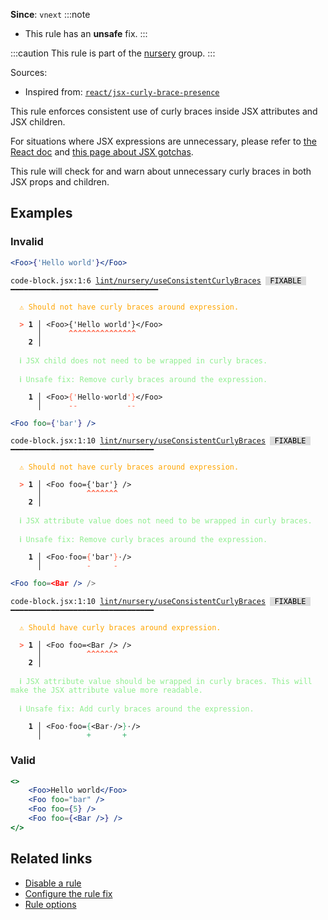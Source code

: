 **Since**: `vnext`
:::note
- This rule has an **unsafe** fix.
:::

:::caution
This rule is part of the [nursery](/linter/rules/#nursery) group.
:::

Sources: 
- Inspired from: <a href="https://github.com/jsx-eslint/eslint-plugin-react/blob/master/docs/rules/jsx-curly-brace-presence.md" target="_blank"><code>react/jsx-curly-brace-presence</code></a>

This rule enforces consistent use of curly braces inside JSX attributes and JSX children.

For situations where JSX expressions are unnecessary, please refer to [the React doc](https://facebook.github.io/react/docs/jsx-in-depth.html) and [this page about JSX gotchas](https://github.com/facebook/react/blob/v15.4.0-rc.3/docs/docs/02.3-jsx-gotchas.md#html-entities).

This rule will check for and warn about unnecessary curly braces in both JSX props and children.

## Examples

### Invalid

```jsx
<Foo>{'Hello world'}</Foo>
```

<pre class="language-text"><code class="language-text">code-block.jsx:1:6 <a href="https://biomejs.dev/linter/rules/use-consistent-curly-braces">lint/nursery/useConsistentCurlyBraces</a> <span style="color: #000; background-color: #ddd;"> FIXABLE </span> ━━━━━━━━━━━━━━━━━━━━━━━━━━━━━━━━━<br /><br /><strong><span style="color: Orange;">  </span></strong><strong><span style="color: Orange;">⚠</span></strong> <span style="color: Orange;">Should not have curly braces around expression.</span><br />  <br /><strong><span style="color: Tomato;">  </span></strong><strong><span style="color: Tomato;">&gt;</span></strong> <strong>1 │ </strong>&lt;Foo&gt;{'Hello world'}&lt;/Foo&gt;<br />   <strong>   │ </strong>     <strong><span style="color: Tomato;">^</span></strong><strong><span style="color: Tomato;">^</span></strong><strong><span style="color: Tomato;">^</span></strong><strong><span style="color: Tomato;">^</span></strong><strong><span style="color: Tomato;">^</span></strong><strong><span style="color: Tomato;">^</span></strong><strong><span style="color: Tomato;">^</span></strong><strong><span style="color: Tomato;">^</span></strong><strong><span style="color: Tomato;">^</span></strong><strong><span style="color: Tomato;">^</span></strong><strong><span style="color: Tomato;">^</span></strong><strong><span style="color: Tomato;">^</span></strong><strong><span style="color: Tomato;">^</span></strong><strong><span style="color: Tomato;">^</span></strong><strong><span style="color: Tomato;">^</span></strong><br />    <strong>2 │ </strong><br />  <br /><strong><span style="color: lightgreen;">  </span></strong><strong><span style="color: lightgreen;">ℹ</span></strong> <span style="color: lightgreen;">JSX child does not need to be wrapped in curly braces.</span><br />  <br /><strong><span style="color: lightgreen;">  </span></strong><strong><span style="color: lightgreen;">ℹ</span></strong> <span style="color: lightgreen;">Unsafe fix</span><span style="color: lightgreen;">: </span><span style="color: lightgreen;">Remove curly braces around the expression.</span><br />  <br /><strong>  </strong><strong>  1 │ </strong>&lt;Foo&gt;<span style="color: Tomato;">{</span><span style="color: Tomato;">'</span>Hello<span style="opacity: 0.8;">·</span>world<span style="color: Tomato;">'</span><span style="color: Tomato;">}</span>&lt;/Foo&gt;<br /><strong>  </strong><strong>    │ </strong>     <span style="color: Tomato;">-</span><span style="color: Tomato;">-</span>           <span style="color: Tomato;">-</span><span style="color: Tomato;">-</span>      <br /></code></pre>

```jsx
<Foo foo={'bar'} />
```

<pre class="language-text"><code class="language-text">code-block.jsx:1:10 <a href="https://biomejs.dev/linter/rules/use-consistent-curly-braces">lint/nursery/useConsistentCurlyBraces</a> <span style="color: #000; background-color: #ddd;"> FIXABLE </span> ━━━━━━━━━━━━━━━━━━━━━━━━━━━━━━━━<br /><br /><strong><span style="color: Orange;">  </span></strong><strong><span style="color: Orange;">⚠</span></strong> <span style="color: Orange;">Should not have curly braces around expression.</span><br />  <br /><strong><span style="color: Tomato;">  </span></strong><strong><span style="color: Tomato;">&gt;</span></strong> <strong>1 │ </strong>&lt;Foo foo={'bar'} /&gt;<br />   <strong>   │ </strong>         <strong><span style="color: Tomato;">^</span></strong><strong><span style="color: Tomato;">^</span></strong><strong><span style="color: Tomato;">^</span></strong><strong><span style="color: Tomato;">^</span></strong><strong><span style="color: Tomato;">^</span></strong><strong><span style="color: Tomato;">^</span></strong><strong><span style="color: Tomato;">^</span></strong><br />    <strong>2 │ </strong><br />  <br /><strong><span style="color: lightgreen;">  </span></strong><strong><span style="color: lightgreen;">ℹ</span></strong> <span style="color: lightgreen;">JSX attribute value does not need to be wrapped in curly braces.</span><br />  <br /><strong><span style="color: lightgreen;">  </span></strong><strong><span style="color: lightgreen;">ℹ</span></strong> <span style="color: lightgreen;">Unsafe fix</span><span style="color: lightgreen;">: </span><span style="color: lightgreen;">Remove curly braces around the expression.</span><br />  <br /><strong>  </strong><strong>  1 │ </strong>&lt;Foo<span style="opacity: 0.8;">·</span>foo=<span style="color: Tomato;">{</span>'bar'<span style="color: Tomato;">}</span><span style="opacity: 0.8;">·</span>/&gt;<br /><strong>  </strong><strong>    │ </strong>         <span style="color: Tomato;">-</span>     <span style="color: Tomato;">-</span>   <br /></code></pre>

```jsx
<Foo foo=<Bar /> />
```

<pre class="language-text"><code class="language-text">code-block.jsx:1:10 <a href="https://biomejs.dev/linter/rules/use-consistent-curly-braces">lint/nursery/useConsistentCurlyBraces</a> <span style="color: #000; background-color: #ddd;"> FIXABLE </span> ━━━━━━━━━━━━━━━━━━━━━━━━━━━━━━━━<br /><br /><strong><span style="color: Orange;">  </span></strong><strong><span style="color: Orange;">⚠</span></strong> <span style="color: Orange;">Should have curly braces around expression.</span><br />  <br /><strong><span style="color: Tomato;">  </span></strong><strong><span style="color: Tomato;">&gt;</span></strong> <strong>1 │ </strong>&lt;Foo foo=&lt;Bar /&gt; /&gt;<br />   <strong>   │ </strong>         <strong><span style="color: Tomato;">^</span></strong><strong><span style="color: Tomato;">^</span></strong><strong><span style="color: Tomato;">^</span></strong><strong><span style="color: Tomato;">^</span></strong><strong><span style="color: Tomato;">^</span></strong><strong><span style="color: Tomato;">^</span></strong><strong><span style="color: Tomato;">^</span></strong><br />    <strong>2 │ </strong><br />  <br /><strong><span style="color: lightgreen;">  </span></strong><strong><span style="color: lightgreen;">ℹ</span></strong> <span style="color: lightgreen;">JSX attribute value should be wrapped in curly braces. This will make the JSX attribute value more readable.</span><br />  <br /><strong><span style="color: lightgreen;">  </span></strong><strong><span style="color: lightgreen;">ℹ</span></strong> <span style="color: lightgreen;">Unsafe fix</span><span style="color: lightgreen;">: </span><span style="color: lightgreen;">Add curly braces around the expression.</span><br />  <br /><strong>  </strong><strong>  1 │ </strong>&lt;Foo<span style="opacity: 0.8;">·</span>foo=<span style="color: MediumSeaGreen;">{</span>&lt;Bar<span style="opacity: 0.8;">·</span>/&gt;<span style="color: MediumSeaGreen;">}</span><span style="opacity: 0.8;">·</span>/&gt;<br /><strong>  </strong><strong>    │ </strong>         <span style="color: MediumSeaGreen;">+</span>       <span style="color: MediumSeaGreen;">+</span>   <br /></code></pre>

### Valid

```jsx
<>
    <Foo>Hello world</Foo>
    <Foo foo="bar" />
    <Foo foo={5} />
    <Foo foo={<Bar />} />
</>
```

## Related links

- [Disable a rule](/linter/#disable-a-lint-rule)
- [Configure the rule fix](/linter#configure-the-rule-fix)
- [Rule options](/linter/#rule-options)
